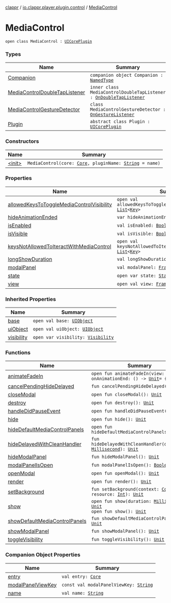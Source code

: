 [clappr](../../index.md) / [io.clappr.player.plugin.control](../index.md) / [MediaControl](./index.md)

# MediaControl

`open class MediaControl : `[`UICorePlugin`](../../io.clappr.player.plugin.core/-u-i-core-plugin/index.md)

### Types

| Name | Summary |
|---|---|
| [Companion](-companion/index.md) | `companion object Companion : `[`NamedType`](../../io.clappr.player.base/-named-type/index.md) |
| [MediaControlDoubleTapListener](-media-control-double-tap-listener/index.md) | `inner class MediaControlDoubleTapListener : `[`OnDoubleTapListener`](https://developer.android.com/reference/android/view/GestureDetector/OnDoubleTapListener.html) |
| [MediaControlGestureDetector](-media-control-gesture-detector/index.md) | `class MediaControlGestureDetector : `[`OnGestureListener`](https://developer.android.com/reference/android/view/GestureDetector/OnGestureListener.html) |
| [Plugin](-plugin/index.md) | `abstract class Plugin : `[`UICorePlugin`](../../io.clappr.player.plugin.core/-u-i-core-plugin/index.md) |

### Constructors

| Name | Summary |
|---|---|
| [&lt;init&gt;](-init-.md) | `MediaControl(core: `[`Core`](../../io.clappr.player.components/-core/index.md)`, pluginName: `[`String`](https://kotlinlang.org/api/latest/jvm/stdlib/kotlin/-string/index.html)` = name)` |

### Properties

| Name | Summary |
|---|---|
| [allowedKeysToToggleMediaControlVisibility](allowed-keys-to-toggle-media-control-visibility.md) | `open val allowedKeysToToggleMediaControlVisibility: `[`List`](https://kotlinlang.org/api/latest/jvm/stdlib/kotlin.collections/-list/index.html)`<`[`Key`](../../io.clappr.player.base.keys/-key/index.md)`>` |
| [hideAnimationEnded](hide-animation-ended.md) | `var hideAnimationEnded: `[`Boolean`](https://kotlinlang.org/api/latest/jvm/stdlib/kotlin/-boolean/index.html) |
| [isEnabled](is-enabled.md) | `val isEnabled: `[`Boolean`](https://kotlinlang.org/api/latest/jvm/stdlib/kotlin/-boolean/index.html) |
| [isVisible](is-visible.md) | `val isVisible: `[`Boolean`](https://kotlinlang.org/api/latest/jvm/stdlib/kotlin/-boolean/index.html) |
| [keysNotAllowedToIteractWithMediaControl](keys-not-allowed-to-iteract-with-media-control.md) | `open val keysNotAllowedToIteractWithMediaControl: `[`List`](https://kotlinlang.org/api/latest/jvm/stdlib/kotlin.collections/-list/index.html)`<`[`Key`](../../io.clappr.player.base.keys/-key/index.md)`>` |
| [longShowDuration](long-show-duration.md) | `val longShowDuration: `[`Millisecond`](../-millisecond.md) |
| [modalPanel](modal-panel.md) | `val modalPanel: `[`FrameLayout`](https://developer.android.com/reference/android/widget/FrameLayout.html) |
| [state](state.md) | `open var state: `[`State`](../../io.clappr.player.plugin/-plugin/-state/index.md) |
| [view](view.md) | `open val view: `[`FrameLayout`](https://developer.android.com/reference/android/widget/FrameLayout.html) |

### Inherited Properties

| Name | Summary |
|---|---|
| [base](../../io.clappr.player.plugin.core/-u-i-core-plugin/base.md) | `open val base: `[`UIObject`](../../io.clappr.player.base/-u-i-object/index.md) |
| [uiObject](../../io.clappr.player.plugin.core/-u-i-core-plugin/ui-object.md) | `open val uiObject: `[`UIObject`](../../io.clappr.player.base/-u-i-object/index.md) |
| [visibility](../../io.clappr.player.plugin.core/-u-i-core-plugin/visibility.md) | `open var visibility: `[`Visibility`](../../io.clappr.player.plugin/-u-i-plugin/-visibility/index.md) |

### Functions

| Name | Summary |
|---|---|
| [animateFadeIn](animate-fade-in.md) | `open fun animateFadeIn(view: `[`View`](https://developer.android.com/reference/android/view/View.html)`, onAnimationEnd: () -> `[`Unit`](https://kotlinlang.org/api/latest/jvm/stdlib/kotlin/-unit/index.html)` = {}): `[`Unit`](https://kotlinlang.org/api/latest/jvm/stdlib/kotlin/-unit/index.html) |
| [cancelPendingHideDelayed](cancel-pending-hide-delayed.md) | `fun cancelPendingHideDelayed(): `[`Unit`](https://kotlinlang.org/api/latest/jvm/stdlib/kotlin/-unit/index.html) |
| [closeModal](close-modal.md) | `open fun closeModal(): `[`Unit`](https://kotlinlang.org/api/latest/jvm/stdlib/kotlin/-unit/index.html) |
| [destroy](destroy.md) | `open fun destroy(): `[`Unit`](https://kotlinlang.org/api/latest/jvm/stdlib/kotlin/-unit/index.html) |
| [handleDidPauseEvent](handle-did-pause-event.md) | `open fun handleDidPauseEvent(): `[`Unit`](https://kotlinlang.org/api/latest/jvm/stdlib/kotlin/-unit/index.html) |
| [hide](hide.md) | `open fun hide(): `[`Unit`](https://kotlinlang.org/api/latest/jvm/stdlib/kotlin/-unit/index.html) |
| [hideDefaultMediaControlPanels](hide-default-media-control-panels.md) | `open fun hideDefaultMediaControlPanels(): `[`Unit`](https://kotlinlang.org/api/latest/jvm/stdlib/kotlin/-unit/index.html) |
| [hideDelayedWithCleanHandler](hide-delayed-with-clean-handler.md) | `fun hideDelayedWithCleanHandler(duration: `[`Millisecond`](../-millisecond.md)`): `[`Unit`](https://kotlinlang.org/api/latest/jvm/stdlib/kotlin/-unit/index.html) |
| [hideModalPanel](hide-modal-panel.md) | `fun hideModalPanel(): `[`Unit`](https://kotlinlang.org/api/latest/jvm/stdlib/kotlin/-unit/index.html) |
| [modalPanelIsOpen](modal-panel-is-open.md) | `fun modalPanelIsOpen(): `[`Boolean`](https://kotlinlang.org/api/latest/jvm/stdlib/kotlin/-boolean/index.html) |
| [openModal](open-modal.md) | `open fun openModal(): `[`Unit`](https://kotlinlang.org/api/latest/jvm/stdlib/kotlin/-unit/index.html) |
| [render](render.md) | `open fun render(): `[`Unit`](https://kotlinlang.org/api/latest/jvm/stdlib/kotlin/-unit/index.html) |
| [setBackground](set-background.md) | `fun setBackground(context: `[`Context`](https://developer.android.com/reference/android/content/Context.html)`, resource: `[`Int`](https://kotlinlang.org/api/latest/jvm/stdlib/kotlin/-int/index.html)`): `[`Unit`](https://kotlinlang.org/api/latest/jvm/stdlib/kotlin/-unit/index.html) |
| [show](show.md) | `open fun show(duration: `[`Millisecond`](../-millisecond.md)`): `[`Unit`](https://kotlinlang.org/api/latest/jvm/stdlib/kotlin/-unit/index.html)<br>`open fun show(): `[`Unit`](https://kotlinlang.org/api/latest/jvm/stdlib/kotlin/-unit/index.html) |
| [showDefaultMediaControlPanels](show-default-media-control-panels.md) | `fun showDefaultMediaControlPanels(): `[`Unit`](https://kotlinlang.org/api/latest/jvm/stdlib/kotlin/-unit/index.html) |
| [showModalPanel](show-modal-panel.md) | `fun showModalPanel(): `[`Unit`](https://kotlinlang.org/api/latest/jvm/stdlib/kotlin/-unit/index.html) |
| [toggleVisibility](toggle-visibility.md) | `fun toggleVisibility(): `[`Unit`](https://kotlinlang.org/api/latest/jvm/stdlib/kotlin/-unit/index.html) |

### Companion Object Properties

| Name | Summary |
|---|---|
| [entry](entry.md) | `val entry: `[`Core`](../../io.clappr.player.plugin/-plugin-entry/-core/index.md) |
| [modalPanelViewKey](modal-panel-view-key.md) | `const val modalPanelViewKey: `[`String`](https://kotlinlang.org/api/latest/jvm/stdlib/kotlin/-string/index.html) |
| [name](name.md) | `val name: `[`String`](https://kotlinlang.org/api/latest/jvm/stdlib/kotlin/-string/index.html) |
